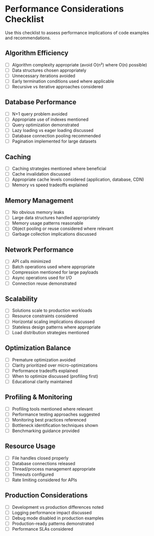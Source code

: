 # Performance Considerations Checklist

Use this checklist to assess performance implications of code examples and recommendations.

## Algorithm Efficiency

- [ ] Algorithm complexity appropriate (avoid O(n²) where O(n) possible)
- [ ] Data structures chosen appropriately
- [ ] Unnecessary iterations avoided
- [ ] Early termination conditions used where applicable
- [ ] Recursive vs iterative approaches considered

## Database Performance

- [ ] N+1 query problem avoided
- [ ] Appropriate use of indexes mentioned
- [ ] Query optimization demonstrated
- [ ] Lazy loading vs eager loading discussed
- [ ] Database connection pooling recommended
- [ ] Pagination implemented for large datasets

## Caching

- [ ] Caching strategies mentioned where beneficial
- [ ] Cache invalidation discussed
- [ ] Appropriate cache levels considered (application, database, CDN)
- [ ] Memory vs speed tradeoffs explained

## Memory Management

- [ ] No obvious memory leaks
- [ ] Large data structures handled appropriately
- [ ] Memory usage patterns reasonable
- [ ] Object pooling or reuse considered where relevant
- [ ] Garbage collection implications discussed

## Network Performance

- [ ] API calls minimized
- [ ] Batch operations used where appropriate
- [ ] Compression mentioned for large payloads
- [ ] Async operations used for I/O
- [ ] Connection reuse demonstrated

## Scalability

- [ ] Solutions scale to production workloads
- [ ] Resource constraints considered
- [ ] Horizontal scaling implications discussed
- [ ] Stateless design patterns where appropriate
- [ ] Load distribution strategies mentioned

## Optimization Balance

- [ ] Premature optimization avoided
- [ ] Clarity prioritized over micro-optimizations
- [ ] Performance tradeoffs explained
- [ ] When to optimize discussed (profiling first)
- [ ] Educational clarity maintained

## Profiling & Monitoring

- [ ] Profiling tools mentioned where relevant
- [ ] Performance testing approaches suggested
- [ ] Monitoring best practices referenced
- [ ] Bottleneck identification techniques shown
- [ ] Benchmarking guidance provided

## Resource Usage

- [ ] File handles closed properly
- [ ] Database connections released
- [ ] Thread/process management appropriate
- [ ] Timeouts configured
- [ ] Rate limiting considered for APIs

## Production Considerations

- [ ] Development vs production differences noted
- [ ] Logging performance impact discussed
- [ ] Debug mode disabled in production examples
- [ ] Production-ready patterns demonstrated
- [ ] Performance SLAs considered
